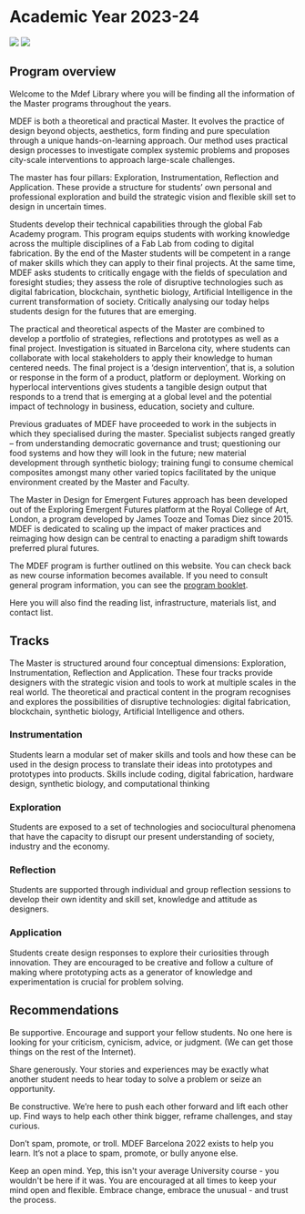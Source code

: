 # Academic Year 2023-24

![](/assets/images/people-working.jpg)
![](image/mdef_main.jpg)

## Program overview

Welcome to the Mdef Library where you will be finding all the information of the Master programs throughout the years.

MDEF is both a theoretical and practical Master. It evolves the practice of design beyond objects, aesthetics, form finding and pure speculation through a unique hands-on-learning approach. Our method uses practical design processes to investigate complex systemic problems and proposes city-scale interventions to approach large-scale challenges.

The master has four pillars: Exploration, Instrumentation, Reflection and Application. These provide a structure for students’ own personal and professional exploration and build the strategic vision and flexible skill set to design in uncertain times.

Students develop their technical capabilities through the global Fab Academy program. This program equips students with working knowledge across the multiple disciplines of a Fab Lab from coding to digital fabrication. By the end of the Master students will be competent in a range of maker skills which they can apply to their final projects. At the same time, MDEF asks students to critically engage with the fields of speculation and foresight studies; they assess the role of disruptive technologies such as digital fabrication, blockchain, synthetic biology, Artificial Intelligence in the current transformation of society. Critically analysing our today helps students design for the futures that are emerging.

The practical and theoretical aspects of the Master are combined to develop a portfolio of strategies, reflections and prototypes as well as a final project. Investigation is situated in Barcelona city, where students can collaborate with local stakeholders to apply their knowledge to human centered needs. The final project is a ‘design intervention’, that is, a solution or response in the form of a product, platform or deployment. Working on hyperlocal interventions gives students a tangible design output that responds to a trend that is emerging at a global level and the potential impact of technology in business, education, society and culture.

Previous graduates of MDEF have proceeded to work in the subjects in which they specialised during the master. Specialist subjects ranged greatly – from understanding democratic governance and trust; questioning our food systems and how they will look in the future; new material development through synthetic biology; training fungi to consume chemical composites amongst many other varied topics facilitated by the unique environment created by the Master and Faculty.

The Master in Design for Emergent Futures approach has been developed out of the Exploring Emergent Futures platform at the Royal College of Art, London, a program developed by James Tooze and Tomas Diez since 2015. MDEF is dedicated to scaling up the impact of maker practices and reimaging how design can be central to enacting a paradigm shift towards preferred plural futures.  

The MDEF program is further outlined on this website. You can check back as new course information becomes available. If you need to consult general program information, you can see the [program booklet](https://iaac.net/wp-content/uploads/2022/11/MDEF-Booklet.pdf).

Here you will also find the reading list, infrastructure, materials list, and contact list.

## Tracks

The Master is structured around four conceptual dimensions: Exploration, Instrumentation, Reflection and Application. These four tracks provide designers with the strategic vision and tools to work at multiple scales in the real world. The theoretical and practical content in the program recognises and explores the possibilities of disruptive technologies: digital fabrication, blockchain, synthetic biology, Artificial Intelligence and others.

### Instrumentation

Students learn a modular set of maker skills and tools and how these can be used in the design process to translate their ideas into prototypes and prototypes into products. Skills include coding, digital fabrication, hardware design, synthetic biology, and computational thinking

### Exploration

Students are exposed to a set of technologies and sociocultural phenomena that have the capacity to disrupt our present understanding of society, industry and the economy.

### Reflection

Students are supported through individual and group reflection sessions to develop their own identity and skill set, knowledge and attitude as designers.

### Application

Students create design responses to explore their curiosities through innovation. They are encouraged to be creative and follow a culture of making where prototyping acts as a generator of knowledge and experimentation is crucial for problem solving.

## Recommendations

Be supportive. Encourage and support your fellow students. No one here is looking for your criticism, cynicism, advice, or judgment. (We can get those things on the rest of the Internet).

Share generously. Your stories and experiences may be exactly what another student needs to hear today to solve a problem or seize an opportunity.

Be constructive. We’re here to push each other forward and lift each other up. Find ways to help each other think bigger, reframe challenges, and stay curious.

Don’t spam, promote, or troll.  MDEF Barcelona 2022 exists to help you learn. It’s not a place to spam, promote, or bully anyone else.

Keep an open mind. Yep, this isn't your average University course - you wouldn't be here if it was. You are encouraged at all times to keep your mind open and flexible. Embrace change, embrace the unusual - and trust the process.